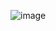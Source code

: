 ![image](https://github.com/Rahul-chaurasiya/Leetcode-Practice-Problem/assets/77222540/54887861-a4a9-434e-a5b4-0af9169dcd5c)
